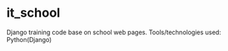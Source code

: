 # it_school

Django training code base on school web pages.
Tools/technologies used: Python(Django)
